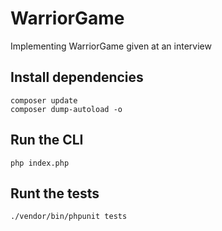 # WarriorGame
Implementing WarriorGame given at an interview

## Install dependencies
    composer update
    composer dump-autoload -o
## Run the CLI 
    php index.php
## Runt the tests
    ./vendor/bin/phpunit tests

